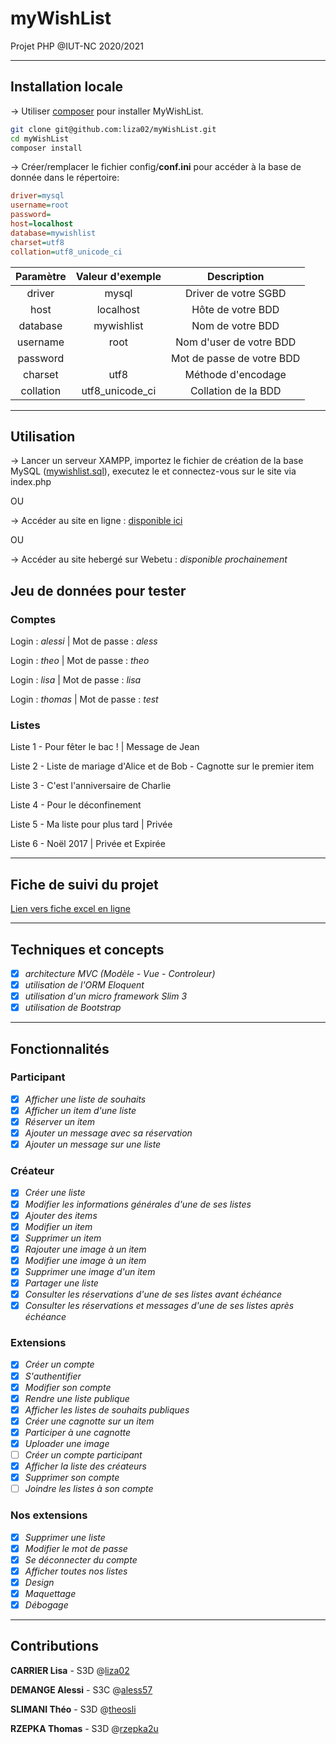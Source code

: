 # myWishList

Projet PHP @IUT-NC 2020/2021

-----------------

## Installation locale

-> Utiliser [composer](https://getcomposer.org/) pour installer MyWishList.

```bash
git clone git@github.com:liza02/myWishList.git
cd myWishList
composer install
```

-> Créer/remplacer le fichier config/**conf.ini** pour accéder à la base de donnée dans le répertoire:

```ini
driver=mysql
username=root
password=
host=localhost
database=mywishlist
charset=utf8
collation=utf8_unicode_ci
```

| Paramètre     | Valeur d'exemple | Description               |
| :------------:|:----------------:|:-------------------------:|
| driver        | mysql            | Driver de votre SGBD      |
| host          | localhost        | Hôte de votre BDD         |
| database      | mywishlist       | Nom de votre BDD          |
| username      | root             | Nom d'user de votre BDD   |
| password      |                  | Mot de passe de votre BDD |
| charset       | utf8             | Méthode d'encodage        |
| collation     | utf8_unicode_ci  | Collation de la BDD       |

-----------------

## Utilisation

-> Lancer un serveur XAMPP, importez le fichier de création de la base MySQL ([mywishlist.sql](https://github.com/liza02/myWishList/blob/main/mywishlist.sql)), executez le et connectez-vous sur le site via index.php

OU

-> Accéder au site en ligne : [disponible ici](https://alessi.cailacmaxime.ovh/)

OU 

-> Accéder au site hebergé sur Webetu : *disponible prochainement*


## Jeu de données pour tester

### Comptes
Login : *alessi* | Mot de passe : *aless*

Login : *theo* | Mot de passe : *theo*

Login : *lisa* | Mot de passe : *lisa*

Login : *thomas* | Mot de passe : *test*

### Listes 
Liste 1 - Pour fêter le bac ! | Message de Jean

Liste 2 - Liste de mariage d'Alice et de Bob - Cagnotte sur le premier item

Liste 3 - C'est l'anniversaire de Charlie

Liste 4 - Pour le déconfinement

Liste 5 - Ma liste pour plus tard | Privée

Liste 6 - Noël 2017 | Privée et Expirée 


-----------------

## Fiche de suivi du projet

[Lien vers fiche excel en ligne](https://docs.google.com/spreadsheets/d/1c6Gno93pC22lAoNt-PZcFQJxETBG9XXCOx5xNwqz7ko/edit?usp=sharing)

-----------------

## Techniques et concepts

- [x] *architecture MVC (Modèle - Vue - Controleur)*
- [x] *utilisation de l'ORM Eloquent*
- [x] *utilisation d'un micro framework Slim 3*
- [x] *utilisation de Bootstrap*

-----------------

## Fonctionnalités

### Participant

- [x] *Afficher une liste de souhaits*
- [x] *Afficher un item d'une liste*
- [x] *Réserver un item*
- [x] *Ajouter un message avec sa réservation*
- [x] *Ajouter un message sur une liste*

### Créateur
- [x] *Créer une liste* 
- [x] *Modifier les informations générales d'une de ses listes* 
- [x] *Ajouter des items*
- [x] *Modifier un item*
- [x] *Supprimer un item* 
- [x] *Rajouter une image à un item* 
- [x] *Modifier une image à un item* 
- [x] *Supprimer une image d'un item* 
- [x] *Partager une liste*
- [x] *Consulter les réservations d'une de ses listes avant échéance* 
- [x] *Consulter les réservations et messages d'une de ses listes après échéance* 

### Extensions
- [x] *Créer un compte* 
- [x] *S'authentifier* 
- [x] *Modifier son compte* 
- [x] *Rendre une liste publique* 
- [x] *Afficher les listes de souhaits publiques* 
- [x] *Créer une cagnotte sur un item*
- [x] *Participer à une cagnotte*
- [x] *Uploader une image*
- [ ] *Créer un compte participant*
- [x] *Afficher la liste des créateurs*
- [x] *Supprimer son compte*
- [ ] *Joindre les listes à son compte*

### Nos extensions
- [x] *Supprimer une liste*
- [x] *Modifier le mot de passe*
- [x] *Se déconnecter du compte*
- [x] *Afficher toutes nos listes*
- [x] *Design*
- [x] *Maquettage*
- [x] *Débogage*

-----------------

## Contributions
**CARRIER Lisa** - S3D @[liza02](https://github.com/liza02/myWishList/commits?author=liza02)

**DEMANGE Alessi** - S3C @[aless57](https://github.com/liza02/myWishList/commits?author=aless57)

**SLIMANI Théo** - S3D @[theosli](https://github.com/liza02/myWishList/commits?author=theosli)


**RZEPKA Thomas** - S3D @[rzepka2u](https://github.com/liza02/myWishList/commits?author=rzepka2u)